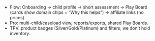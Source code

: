 - Flow: Onboarding → child profile → short assessment → Play Board (cards show domain chips + “Why this helps”) → affiliate links (no prices).
- Pro: multi-child/caseload view, reports/exports, shared Play Boards.
- TPV: product badges (Silver/Gold/Platinum) and filters; we don’t hold inventory.
